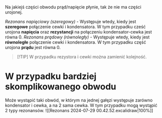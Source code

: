 Na jakiejś części obwodu prąd/napięcie płynie, tak że nie ma części urojonej.

*Rezonans napięciowy (szeregowy)* - Występuje wtedy, kiedy jest **szeregowe** połączenie cewki i kondensatora. W tym przypadku cześć urojona **napięcia** oraz **rezystancji** na połączeniu kondensator-cewka jest równa $0$.
*Rezonans prądowy (równoległy)* - Występuje wtedy, kiedy jest **równoległe** połączenie cewki i kondensatora. W tym przypadku część urojona **prądu** jest równa $0$.


> [!TIP] W przypadku rezystora i cewki można zamienić kolejność.
# W przypadku bardziej skomplikowanego obwodu
 Może wystąpić taki obwód, w którym na jednej gałęzi występuje zarówno kondensator i cewka, a na 2 sama cewka. W tym przypadku mogą wystąpić 2 typy rezonansów.
 ![[Rezonans 2024-07-29 00.42.52.excalidraw|100%]]